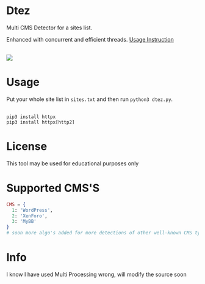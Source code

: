 # Dtez
Multi CMS Detector for a sites list.<br>

Enhanced with concurrent and efficient threads.
<a href="https://github.com/Z3NTL3/Dtez#usage">
  Usage Instruction
</a>
  
<br>
<img src="https://cdn.discordapp.com/attachments/907033907088748575/953608651992621106/tool.png">

# Usage
Put your whole site list in ```sites.txt``` and then run ```python3 dtez.py```.<br><br>
```
pip3 install httpx
pip3 install httpx[http2]
```

# License
This tool may be used for educational purposes only

# Supported CMS'S
```elixir
CMS = {
  1: 'WordPress',
  2: 'XenForo',
  3: 'MyBB'
}
# soon more algo's added for more detections of other well-known CMS types
```
# Info
I know I have used Multi Processing wrong, will modify the source soon
